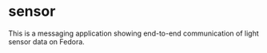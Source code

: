 sensor
======

This is a messaging application showing end-to-end communication of light sensor data on Fedora.